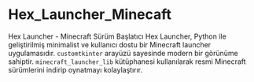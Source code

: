# Hex_Launcher_Minecaft
Hex Launcher - Minecraft Sürüm Başlatıcı  Hex Launcher, Python ile geliştirilmiş minimalist ve kullanıcı dostu bir Minecraft launcher uygulamasıdır. `customtkinter` arayüzü sayesinde modern bir görünüme sahiptir. `minecraft_launcher_lib` kütüphanesi kullanılarak resmi Minecraft sürümlerini indirip oynatmayı kolaylaştırır. 
